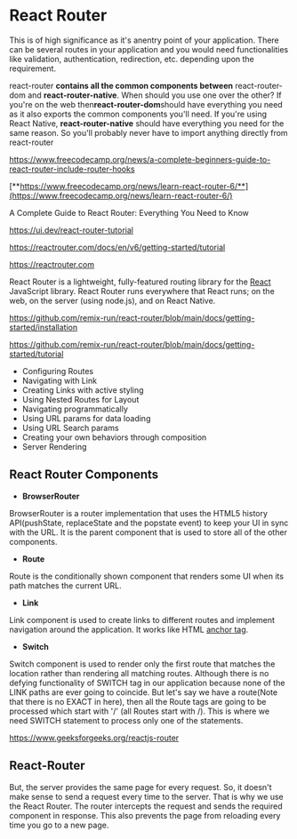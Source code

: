# React Router

This is of high significance as it's anentry point of your application. There can be several routes in your application and you would need functionalities like validation, authentication, redirection, etc. depending upon the requirement.

react-router **contains all the common components between** react-router-dom and **react-router-native**. When should you use one over the other? If you're on the web then**react-router-dom**should have everything you need as it also exports the common components you'll need. If you're using React Native, **react-router-native** should have everything you need for the same reason. So you'll probably never have to import anything directly from react-router

<https://www.freecodecamp.org/news/a-complete-beginners-guide-to-react-router-include-router-hooks>

[**https://www.freecodecamp.org/news/learn-react-router-6/**](https://www.freecodecamp.org/news/learn-react-router-6/)

A Complete Guide to React Router: Everything You Need to Know

<https://ui.dev/react-router-tutorial>

<https://reactrouter.com/docs/en/v6/getting-started/tutorial>

<https://reactrouter.com>

React Router is a lightweight, fully-featured routing library for the [React](https://reactjs.org/) JavaScript library. React Router runs everywhere that React runs; on the web, on the server (using node.js), and on React Native.

<https://github.com/remix-run/react-router/blob/main/docs/getting-started/installation>

<https://github.com/remix-run/react-router/blob/main/docs/getting-started/tutorial>

- Configuring Routes
- Navigating with Link
- Creating Links with active styling
- Using Nested Routes for Layout
- Navigating programmatically
- Using URL params for data loading
- Using URL Search params
- Creating your own behaviors through composition
- Server Rendering

## React Router Components

- **BrowserRouter**

BrowserRouter is a router implementation that uses the HTML5 history API(pushState, replaceState and the popstate event) to keep your UI in sync with the URL. It is the parent component that is used to store all of the other components.

- **Route**

Route is the conditionally shown component that renders some UI when its path matches the current URL.

- **Link**

Link component is used to create links to different routes and implement navigation around the application. It works like HTML [anchor tag](https://www.geeksforgeeks.org/html-a-tag/).

- **Switch**

Switch component is used to render only the first route that matches the location rather than rendering all matching routes. Although there is no defying functionality of SWITCH tag in our application because none of the LINK paths are ever going to coincide. But let's say we have a route(Note that there is no EXACT in here), then all the Route tags are going to be processed which start with '/' (all Routes start with /). This is where we need SWITCH statement to process only one of the statements.

<https://www.geeksforgeeks.org/reactjs-router>

## React-Router

But, the server provides the same page for every request. So, it doesn't make sense to send a request every time to the server. That is why we use the React Router. The router intercepts the request and sends the required component in response. This also prevents the page from reloading every time you go to a new page.
